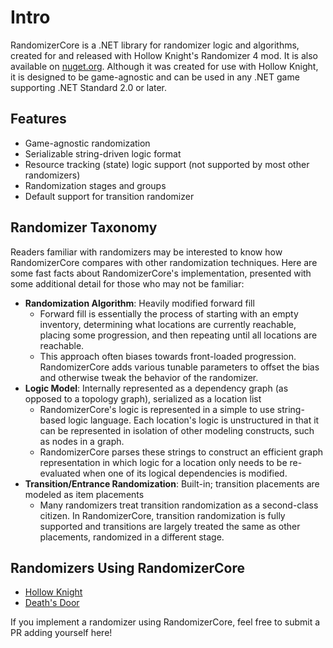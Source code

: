 # Intro

RandomizerCore is a .NET library for randomizer logic and algorithms, created for and released with
Hollow Knight's Randomizer 4 mod. It is also available on [nuget.org](https://www.nuget.org/packages/RandomizerCore).
Although it was created for use with Hollow Knight, it is designed to be game-agnostic and can be used in any
.NET game supporting .NET Standard 2.0 or later.

## Features

* Game-agnostic randomization
* Serializable string-driven logic format
* Resource tracking (state) logic support (not supported by most other randomizers)
* Randomization stages and groups
* Default support for transition randomizer

## Randomizer Taxonomy

Readers familiar with randomizers may be interested to know how RandomizerCore compares with other randomization
techniques. Here are some fast facts about RandomizerCore's implementation, presented with some additional detail
for those who may not be familiar:

* **Randomization Algorithm**: Heavily modified forward fill
  * Forward fill is essentially the process of starting with an empty inventory, determining what locations are
    currently reachable, placing some progression, and then repeating until all locations are reachable.
  * This approach often biases towards front-loaded progression. RandomizerCore adds various tunable parameters to
    offset the bias and otherwise tweak the behavior of the randomizer.
* **Logic Model**: Internally represented as a dependency graph (as opposed to a topology graph), serialized as a
  location list
  * RandomizerCore's logic is represented in a simple to use string-based logic language. Each location's logic
    is unstructured in that it can be represented in isolation of other modeling constructs, such as nodes in a
    graph.
  * RandomizerCore parses these strings to construct an efficient graph representation in which logic for a
    location only needs to be re-evaluated when one of its logical dependencies is modified.
* **Transition/Entrance Randomization**: Built-in; transition placements are modeled as item placements
  * Many randomizers treat transition randomization as a second-class citizen. In RandomizerCore, transition
    randomization is fully supported and transitions are largely treated the same as other placements, randomized
    in a different stage.

## Randomizers Using RandomizerCore

* [Hollow Knight](https://github.com/homothetyhk/RandomizerMod)
* [Death's Door](https://github.com/dpinela/DeathsDoor.Randomizer)

If you implement a randomizer using RandomizerCore, feel free to submit a PR adding yourself here!
